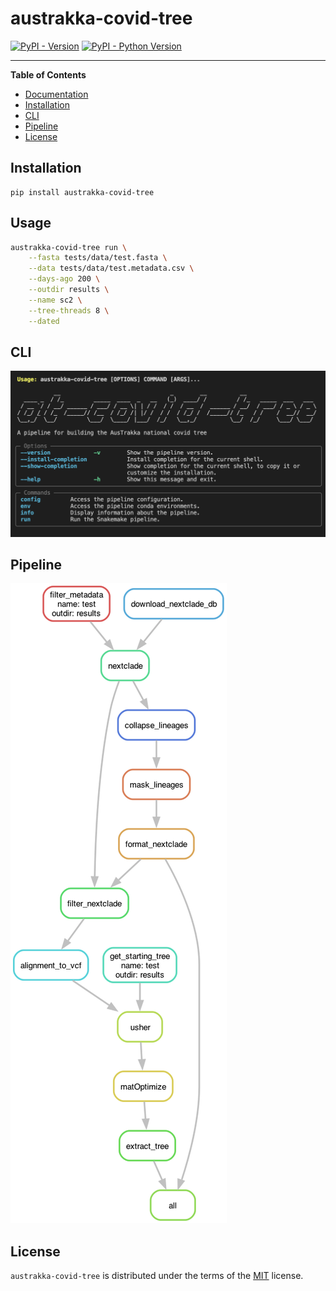 # austrakka-covid-tree

[![PyPI - Version](https://img.shields.io/pypi/v/austrakka-covid-tree.svg)](https://pypi.org/project/austrakka-covid-tree)
[![PyPI - Python Version](https://img.shields.io/pypi/pyversions/austrakka-covid-tree.svg)](https://pypi.org/project/austrakka-covid-tree)

-----

**Table of Contents**
- [Documentation](https://austrakka.github.io/austrakka-covid-tree/)
- [Installation](#installation)
- [CLI](#cli)
- [Pipeline](#pipeline)
- [License](#license)

## Installation

```console
pip install austrakka-covid-tree
```

## Usage

```bash
austrakka-covid-tree run \
    --fasta tests/data/test.fasta \
    --data tests/data/test.metadata.csv \
    --days-ago 200 \
    --outdir results \
    --name sc2 \
    --tree-threads 8 \
    --dated
```

## CLI 

![](docs/images/cli.png)

## Pipeline

![](docs/images/dag.png)

## License

`austrakka-covid-tree` is distributed under the terms of the [MIT](https://spdx.org/licenses/MIT.html) license.
